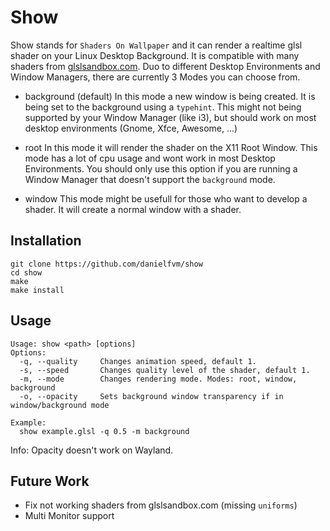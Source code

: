 # Show 
Show stands for `Shaders On Wallpaper` and it can render a realtime glsl shader on your Linux Desktop Background.
It is compatible with many shaders from [glslsandbox.com](http://glslsandbox.com/).
Duo to different Desktop Environments and Window Managers, there are currently 3 Modes you can choose from.

* background (default)
In this mode a new window is being created. It is being set to the background using a `typehint`. This might
not being supported by your Window Manager (like i3), but should work on most desktop environments (Gnome, Xfce, Awesome, ...)

* root
In this mode it will render the shader on the X11 Root Window. This mode has a lot of cpu usage and wont work 
in most Desktop Environments. You should only use this option if you are running a Window Manager that doesn't 
support the `background` mode.

* window
This mode might be usefull for those who want to develop a shader. It will create a normal window with a shader.

## Installation
```
git clone https://github.com/danielfvm/show
cd show
make
make install
```

## Usage
```
Usage: show <path> [options]
Options:
  -q, --quality		Changes animation speed, default 1.
  -s, --speed  		Changes quality level of the shader, default 1.
  -m, --mode   		Changes rendering mode. Modes: root, window, background
  -o, --opacity		Sets background window transparency if in window/background mode

Example:
  show example.glsl -q 0.5 -m background
```

Info: Opacity doesn't work on Wayland.

## Future Work
* Fix not working shaders from glslsandbox.com (missing `uniforms`)
* Multi Monitor support
